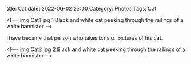 title: Cat
date: 2022-06-02 23:00
Category: Photos
Tags: Cat 

<!—- img Cat1 jpg 1 Black and white cat peeking through the railings of a white bannister -—>

I have became that person who takes tons of pictures of his cat. 

<!-- more -->

[^1]: (AijazCC)

<!—- img Cat2 jpg 2 Black and white cat peeking through the railings of a white bannister -—>

[^2]: (AijazCC)
